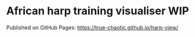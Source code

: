# African harp training visualiser WIP

Published on GitHub Pages: https://true-chaotic.github.io/harp-view/
